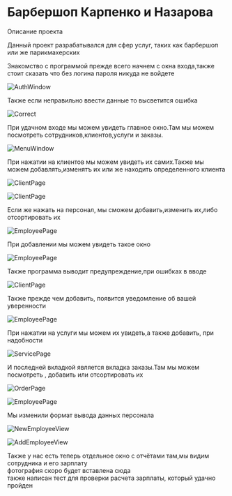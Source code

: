 # Барбершоп Карпенко и Назарова
<html>
  <head>
    Описание проекта
  </head>
  <body>
<p>Данный проект разрабатывался для сфер услуг, таких как барбершоп или же парикмахерских<br>
  <div> Знакомство с программой прежде всего начнем с окна входа,также стоит сказать что без логина пароля никуда не войдете</div>
    <p><img  alt="AuthWindow" src="https://github.com/TatianaKa/BarberKarpNaz/blob/master/Image/AuthWindow.PNG"  </img></p>
    <div>Также если неправильно ввести данные то высветится ошибка<div/>
       <p><img  alt="Correct" src="https://github.com/TatianaKa/BarberKarpNaz/blob/master/Image/Correct.PNG"  </img></p>
     <div>При удачном входе мы можем увидеть главное окно.Там мы можем посмотреть сотрудников,клиентов,услуги и заказы. <div/>
         <p><img  alt="MenuWindow" src="https://github.com/TatianaKa/BarberKarpNaz/blob/master/Image/MenuWindow.PNG"  </img></p>
        <div>При нажатии на клиентов мы можем увидеть их самих.Также мы можем добавлять,изменятъ их или же находить определенного клиента <div/>
           <p><img  alt="ClientPage" src="https://github.com/TatianaKa/BarberKarpNaz/blob/master/Image/ClientPage.PNG"  </img></p>
          <p><img  alt="ClientPage" src="https://github.com/TatianaKa/BarberKarpNaz/blob/master/Image/SearchClient.PNG"  </img></p>
          <div>Если же нажать на персонал, мы сможем добавить,изменить их,либо отсортировать их<div/>
                <p><img  alt="EmployeePage" src="https://github.com/TatianaKa/BarberKarpNaz/blob/master/Image/EmployeePage.PNG"  </img></p>
             <div>При добавлении мы можем увидеть такое окно<div/>
                <p><img  alt="EmployeePage" src="https://github.com/TatianaKa/BarberKarpNaz/blob/master/Image/EmployeeAdd.PNG"  </img></p>
          <div>Также программа выводит предупреждение,при ошибках в вводе <div/>
          <p><img  alt="ClientPage" src="https://github.com/TatianaKa/BarberKarpNaz/blob/master/Image/Fname.PNG"  </img></p>
            <div>Также прежде чем добавить, появится уведомление об вашей уверенности <div/>
          <p><img  alt="EmployeePage" src="https://github.com/TatianaKa/BarberKarpNaz/blob/master/Image/Question.PNG"  </img></p>
              <div>При нажатии на услуги мы можем их увидеть,а также добавить, при надобности <div/>
                 <p><img  alt="ServicePage" src="https://github.com/TatianaKa/BarberKarpNaz/blob/master/Image/ServicePage.PNG"  </img></p>
                <div>И последней вкладкой является вкладка заказы.Там мы можем посмотреть , добавить или отсортировать их <div/>
                   <p><img  alt="OrderPage" src="https://github.com/TatianaKa/BarberKarpNaz/blob/master/Image/OrderPage.PNG"  </img></p>
                   <p><img  alt="EmployeePage" src="https://github.com/TatianaKa/BarberKarpNaz/blob/master/Image/AddOrder.PNG"  </img></p>
                   <div>Мы изменили формат вывода данных персонала<div/>
                   <p><img  alt="NewEmployeeView" src="https://github.com/TatianaKa/BarberKarpNaz/blob/master/Image/NewEmployeeView.PNG"  </img></p>
                   <p><img  alt="AddEmployeeView" src="https://github.com/TatianaKa/BarberKarpNaz/blob/master/Image/AddEmployeeView.PNG"  </img></p>
<div>Также у нас есть теперь отдельное окно с отчётами там,мы видим сотрудника и его зарплату<div/>
<div>фотография скоро будет вставлена сюда<div/>
<div>также написан тест для проверки расчета зарплаты, который удачно пройден<div/>
  </body>
  </html>
